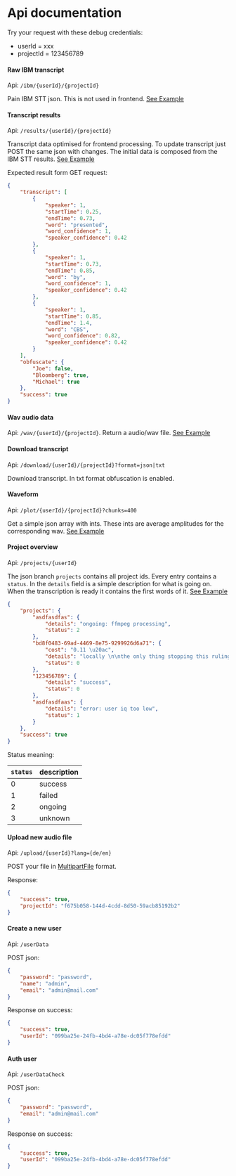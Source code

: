 # Api documentation

Try your request with these debug credentials:
* userId = xxx
* projectId = 123456789

#### Raw IBM transcript

Api: `/ibm/{userId}/{projectId}`

Pain IBM STT json. This is not used in frontend. [See Example](src/main/resources/123456789.ibm.json)

#### Transcript results

Api: `/results/{userId}/{projectId}`

Transcript data optimised for frontend processing. To update transcript just POST the same json with changes.
The initial data is composed from the IBM STT results. [See Example](http://localhost:8080/results/xxx/123456789)

Expected result form GET request:
```json
{
    "transcript": [
        {
            "speaker": 1,
            "startTime": 0.25,
            "endTime": 0.73,
            "word": "presented",
            "word_confidence": 1,
            "speaker_confidence": 0.42
        },
        {
            "speaker": 1,
            "startTime": 0.73,
            "endTime": 0.85,
            "word": "by",
            "word_confidence": 1,
            "speaker_confidence": 0.42
        },
        {
            "speaker": 1,
            "startTime": 0.85,
            "endTime": 1.4,
            "word": "CBS",
            "word_confidence": 0.82,
            "speaker_confidence": 0.42
        }
    ],
    "obfuscate": {
        "Joe": false,
        "Bloomberg": true,
        "Michael": true
    },
    "success": true
}
```

#### Wav audio data

Api: `/wav/{userId}/{projectId}`. Return a audio/wav file. [See Example](http://localhost:8080/wav/xxx/123456789)

#### Download transcript

Api: `/download/{userId}/{projectId}?format=json|txt`

Download transcript. In txt format obfuscation is enabled.

#### Waveform

Api: `/plot/{userId}/{projectId}?chunks=400`

Get a simple json array with ints. These ints are average amplitudes for the corresponding wav.
[See Example](http://localhost:8080/plot/xxx/123456789?chunks=400)

#### Project overview

Api: `/projects/{userId}`

The json branch `projects` contains all project ids. Every entry contains a `status`.
In the `details` field is a simple description for what is going on. When the transcription is ready it contains the first words of it.
[See Example](http://localhost:8080/projects/xxx)

```json
{
    "projects": {
        "asdfasdfas": {
            "details": "ongoing: ffmpeg processing",
            "status": 2
        },
        "bd8f0483-69ad-4469-8e75-9299926d6a71": {
            "cost": "0.11 \u20ac",
            "details": "locally \n\nthe only thing stopping this ruling from doing real damage \n\nis that it is \n\nby its nature \n\ncompletely ineffective",
            "status": 0
        },
        "123456789": {
            "details": "success",
            "status": 0
        },
        "asdfasdfaas": {
            "details": "error: user iq too low",
            "status": 1
        }
    },
    "success": true
}
```

Status meaning:

| `status` | description |
| -------- | ----------- |
| 0        | success     |
| 1        | failed      |
| 2        | ongoing     |
| 3        | unknown     |

#### Upload new audio file

Api: `/upload/{userId}?lang={de/en}`

POST your file in
[MultipartFile](https://docs.spring.io/spring/docs/current/javadoc-api/org/springframework/web/multipart/MultipartFile.html) format.

Response:
```json
{
    "success": true,
    "projectId": "f675b058-144d-4cdd-8d50-59acb85192b2"
}
```

#### Create a new user

Api: `/userData`

POST json:
```json
{
    "password": "password",
    "name": "admin",
    "email": "admin@mail.com"
}
```

Response on success:
```json
{
    "success": true,
    "userId": "099ba25e-24fb-4bd4-a78e-dc05f778efdd"
}
```

#### Auth user

Api: `/userDataCheck`

POST json:
```json
{
    "password": "password",
    "email": "admin@mail.com"
}
```

Response on success:
```json
{
    "success": true,
    "userId": "099ba25e-24fb-4bd4-a78e-dc05f778efdd"
}
```